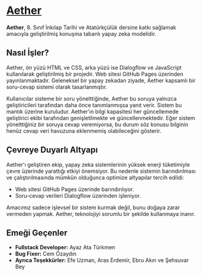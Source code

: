 # [Aether](https://phoque52.github.io/aether/anasayfa.html)

**Aether**, 8. Sınıf İnkılap Tarihi ve Atatürkçülük dersine katkı sağlamak amacıyla geliştirilmiş konuşma tabanlı yapay zeka modelidir.

## Nasıl İşler?

Aether, ön yüzü HTML ve CSS, arka yüzü ise Dialogflow ve JavaScript kullanılarak geliştirilmiş bir projedir. Web sitesi GitHub Pages üzerinden yayınlanmaktadır. Geleneksel bir yapay zekadan ziyade, Aether kapsamlı bir soru-cevap sistemi olarak tasarlanmıştır.

Kullanıcılar sisteme bir soru yönelttiğinde, Aether bu soruya yalnızca geliştiricileri tarafından daha önce tanımlanmışsa yanıt verir. Sistem bu mantık üzerine kuruludur. Aether’ın bilgi kapasitesi her güncellemede geliştirici ekibi tarafından genişletilmekte ve güncellenmektedir. Eğer sistem yönelttiğiniz bir soruya cevap veremiyorsa, bu durum söz konusu bilginin henüz cevap veri havuzuna eklenmemiş olabileceğini gösterir.

## Çevreye Duyarlı Altyapı

Aether'ı geliştiren ekip, yapay zeka sistemlerinin yüksek enerji tüketimiyle çevre üzerinde yarattığı etkiyi önemsiyor. Bu nedenle sistemin barındırılması ve çalıştırılmasında mümkün olduğunca optimize altyapılar tercih edildi:

- Web sitesi GitHub Pages üzerinde barındırılıyor.  
- Soru-cevap verileri Dialogflow üzerinden işleniyor.  

Amacımız sadece işlevsel bir sistem kurmak değil, bunu doğaya zarar vermeden yapmak. Aether, teknolojiyi sorumlu bir şekilde kullanmaya inanır.

## Emeği Geçenler

- **Fullstack Developer:** Ayaz Ata Türkmen  
- **Bug Fixer:** Cem Özaydın  
- **Ayrıca Teşekkürler:** Efe Uzman, Aras Erdemir, Ebru Akın ve Şehsuvar Bey

